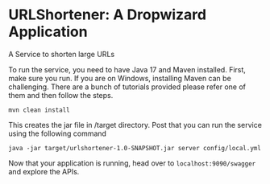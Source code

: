 # URLShortener: A Dropwizard Application

A Service to shorten large URLs

To run the service, you need to have Java 17 and Maven installed.
First, make sure you run. If you are on Windows, installing Maven can be challenging. There are a bunch of tutorials
provided please refer one of them and then follow the steps.

``mvn clean install``

This creates the jar file in /target directory.
Post that you can run the service using the following command

``java -jar target/urlshortener-1.0-SNAPSHOT.jar server config/local.yml``

Now that your application is running, head over to ``localhost:9090/swagger`` and explore the APIs.
